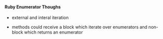 #### Ruby Enumerator Thoughs

* external and interal iteration

* methods could receive a block which iterate over enumerators and non-block
  which returns an enumerator


